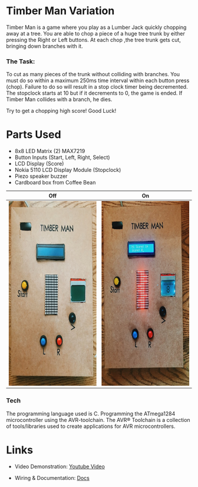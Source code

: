 # Timber Man Variation

Timber Man is a game where you play as a Lumber Jack quickly chopping away at a tree. 
You are able to chop a piece of a huge tree trunk by either pressing the 
Right or Left buttons. At each chop ,the tree trunk gets cut, bringing down
branches with it. 

### The Task:

To cut as many pieces of the trunk without colliding with branches. You must
do so within a maximum 250ms time interval within each button press (chop). Failure to 
do so will result in a stop clock timer being decremented. The stopclock starts at 10
but if it decrements to 0, the game is ended. If Timber Man collides with a branch, he dies.   

Try to get a chopping high score! Good Luck! 


# Parts Used
  - 8x8 LED Matrix (2) MAX7219
  - Button Inputs (Start, Left, Right, Select)
  - LCD Display (Score)
  - Nokia 5110 LCD Display Module (Stopclock)
  - Piezo speaker buzzer
  - Cardboard box from Coffee Bean

Off             |  On
:-------------------------:|:-------------------------:
<img src="images/Setup.JPG" width="400" height="500" >  | <img src="images/TurnedOn.JPG" width="400" height="500"> 

### Tech
The programming language used is C. Programming the ATmega1284 microcontroller using the AVR-toolchain.
The AVR® Toolchain is a collection of tools/libraries used to create applications for AVR microcontrollers. 


# Links
   - Video Demonstration:
<a href="https://www.youtube.com/watch?v=E55vy712cMo">Youtube Video</a>


   - Wiring & Documentation: 
<a href="https://docs.google.com/document/d/17xzWEt5Au0ppzZXw-lrA1UG9Mo49ktF5PW19VYaI-cI/edit?usp=sharing">Docs</a>

